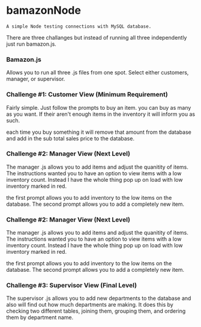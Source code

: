 # bamazonNode

	A simple Node testing connections with MySQL database.
There are three challanges but instead of running all three independently just run bamazon.js.


### Bamazon.js

Allows you to run all three .js files from one spot. 
Select either customers, manager, or supervisor.

### Challenge #1: Customer View (Minimum Requirement)

Fairly simple.  Just follow the prompts to buy an item. 
you can buy as many as you want.  If their aren't enough items in the inventory it will inform you as such.  

each time you buy something it will remove that amount from the database and add in the sub total sales price to the database. 

### Challenge #2: Manager View (Next Level)

The manager .js allows you to add items and adjust the quanitity of items.  The instructions wanted you to have an option to view items with a low inventory count.  Instead I have the whole thing pop up on load with low inventory marked in red.  

the first prompt allows you to add inventory to the low items on the database. The second prompt allows you to add a completely new item.

### Challenge #2: Manager View (Next Level)

The manager .js allows you to add items and adjust the quanitity of items.  The instructions wanted you to have an option to view items with a low inventory count.  Instead I have the whole thing pop up on load with low inventory marked in red.  

the first prompt allows you to add inventory to the low items on the database. The second prompt allows you to add a completely new item.

### Challenge #3: Supervisor View (Final Level)

The supervisor .js allows you to add new departments to the database and also will find out how much departments are making.  It does this by checking two different tables, joining them, grouping them, and ordering them by department name. 